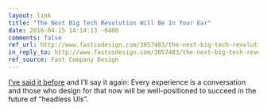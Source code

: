 ```yaml
---
layout: link
title: "The Next Big Tech Revolution Will Be In Your Ear"
date: 2016-04-15 14:14:13 -0400
comments: false
ref_url: http://www.fastcodesign.com/3057483/the-next-big-tech-revolution-will-be-in-your-ear
in_reply_to: http://www.fastcodesign.com/3057483/the-next-big-tech-revolution-will-be-in-your-ear
ref_source: Fast Company Design
---
```


[I’ve said it before](https://www.aaron-gustafson.com/notebook/learn-from-the-past-enhance-for-the-future/#ii-interface-is-conversation) and I’ll say it again: Every experience is a conversation and those who design for that now will be well-positioned to succeed in the future of “headless UIs”.